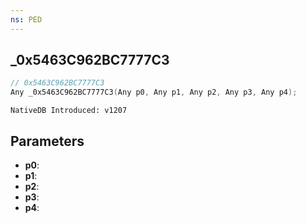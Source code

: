 ```yaml
---
ns: PED
---
```

## _0x5463C962BC7777C3

```c
// 0x5463C962BC7777C3
Any _0x5463C962BC7777C3(Any p0, Any p1, Any p2, Any p3, Any p4);
```

```
NativeDB Introduced: v1207
```

## Parameters
* **p0**:
* **p1**:
* **p2**:
* **p3**:
* **p4**:
